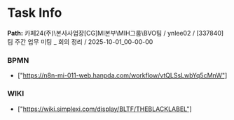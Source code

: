 # Task Info

**Path:** 카페24(주)\본사사업장\[CG]MI본부\MIH그룹\BVO팀 / ynlee02 / [337840] 팀 주간 업무 미팅 _ 회의 정리 / 2025-10-01_00-00-00

### BPMN
- ["https://n8n-mi-011-web.hanpda.com/workflow/vtQLSsLwbYq5cMnW"]

### WIKI
- ["https://wiki.simplexi.com/display/BLTF/THEBLACKLABEL"]

